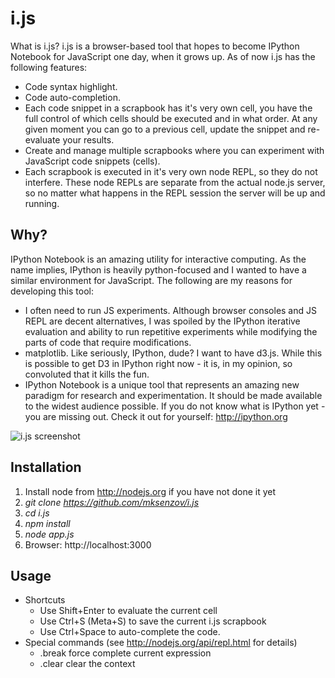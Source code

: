 i.js
====

What  is i.js? i.js is a browser-based tool that hopes to become IPython Notebook for JavaScript one day, when it grows up. As of now i.js has the following features:

* Code syntax highlight.
* Code auto-completion.
* Each code snippet in a scrapbook has it's very own cell, you have the full control of which cells should be executed and in what order. At any given moment you can go to a previous cell, update the snippet and re-evaluate your results.
* Create and manage multiple scrapbooks where you can experiment with JavaScript code snippets (cells).
* Each scrapbook is executed in it's very own node REPL, so they do not interfere. These node REPLs are separate from the actual node.js server, so no matter what happens in the REPL session the server will be up and running.

Why?
----

IPython Notebook is an amazing utility for interactive computing. As the name implies, IPython is heavily python-focused and I wanted to have a similar environment for JavaScript. The following are my reasons for developing this tool:

* I often need to run JS experiments. Although browser consoles and JS REPL are decent alternatives, I was spoiled by the IPython iterative evaluation and ability to run repetitive experiments while modifying the parts of code that require modifications.
* matplotlib. Like seriously, IPython, dude? I want to have d3.js. While this is possible to get D3 in IPython right now - it is, in my opinion, so convoluted that it kills the fun.
* IPython Notebook is a unique tool that represents an amazing new paradigm for research and experimentation. It should be made available to the widest audience possible. If you do not know what is IPython yet - you are missing out. Check it out for yourself: http://ipython.org

![i.js screenshot](http://i.imgur.com/jkadPJi.png?1 "i.js screenshot")

Installation
-------------

1. Install node from http://nodejs.org if you have not done it yet
2. _git clone https://github.com/mksenzov/i.js_
3. _cd i.js_
4. _npm install_
5. _node app.js_
6. Browser: http://localhost:3000

Usage
-----

* Shortcuts
  * Use Shift+Enter to evaluate the current cell
  * Use Ctrl+S (Meta+S) to save the current i.js scrapbook
  * Use Ctrl+Space to auto-complete the code.
* Special commands (see http://nodejs.org/api/repl.html for details)
  * .break force complete current expression
  * .clear clear the context

